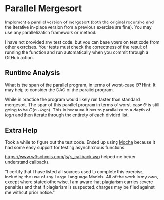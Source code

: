 # Parallel Mergesort

Implement a parallel version of mergesort (both the original recursive and the
iterative in-place version from a previous exercise are fine). You may use any
parallelization framework or method.

I have not provided any test code, but you can base yours on test code from
other exercises. Your tests must check the correctness of the result of running
the function and run automatically when you commit through a GitHub action.

## Runtime Analysis

What is the span of the parallel program, in terms of worst-case $\Theta$? Hint:
It may help to consider the DAG of the parallel program.

While in practice the program would likely run faster than standard mergesort. 
The span of this parallel program in terms of worst-case $\Theta$ is still 
going to be $\Theta(n \cdot log{n})$. This is because it has to parallelize to a 
depth of $log{n}$ and then iterate through the entirety of each divided list. 

## Extra Help

Took a while to figure out the test code. Ended up using [Mocha](https://mochajs.org/) 
because it had some easy support for testing asynchronous functions. 

https://www.w3schools.com/js/js_callback.asp helped me better understand 
callbacks. 

"I certify that I have listed all sources used to complete this exercise, 
including the use of any Large Language Models. All of the work is my own, 
except where stated otherwise. I am aware that plagiarism carries severe 
penalties and that if plagiarism is suspected, charges may be filed against 
me without prior notice."
